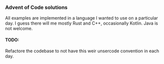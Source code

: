 ### Advent of Code solutions

All examples are implemented in a language I wanted to use on a particular day. I guess there will me mostly Rust and C++, occasionally Kotlin. Java is not welcome.

#### TODO:

Refactore the codebase to not have this weir unsercode convention in each day.

